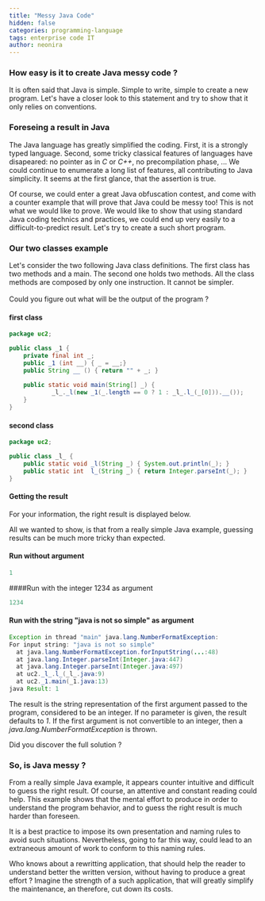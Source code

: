 ```yaml
---
title: "Messy Java Code"
hidden: false
categories: programming-language
tags: enterprise code IT
author: neonira
---
```

### How easy is it to create Java messy code ?
It is often said that Java is simple. Simple to write,
simple to create a new program. Let's have a closer look to this statement and try to show that it only relies on conventions. 

### Foreseing a result in Java
The Java language has greatly simplified the coding. First, it is a strongly typed language. Second, some tricky classical features of languages have disapeared: no pointer as in <cite class="kw">C</cite> or <cite class="k<">C++</cite>, no precompilation phase, ... We could continue to enumerate a long list of features, all contributing to Java simplicity. It seems at the first glance, that the assertion is true. 

Of course, we could enter a great Java obfuscation contest, and come with a counter example that will prove that Java could be messy too! This is not what we would like to prove. We would like to show that using standard Java coding technics and practices, we could end up very easily to a difficult-to-predict result. Let's try to create a such short program. 
### Our two classes example
Let's consider the two following Java class definitions. The first class has two methods and a main. The second one holds two methods. All the class methods are composed by only one instruction. It cannot be simpler.<br/><br/> Could you figure out what will be the output of the program ?
#### first class
```java
package uc2;

public class _1 {
	private final int _;
	public _1 (int __) { _ = __;}
	public String __ () { return "" + _; }
	
	public static void main(String[] _) {
            _l_._l(new _1(_.length == 0 ? 1 : _l_.l_(_[0])).__());
	}
}
```

#### second class
```java
package uc2;

public class _l_ {
	public static void _l(String _) { System.out.println(_); }
	public static int  l_(String _) { return Integer.parseInt(_); }
}
```

#### Getting the result
For your information, the right result is displayed below. 

All we wanted to show, is that from a really simple Java example, guessing results can be much more tricky than expected.

#### Run without argument
```java
1
```

####Run with the integer 1234 as argument
```java
1234
```

#### Run with the string "java is not so simple" as argument
```java
Exception in thread "main" java.lang.NumberFormatException: 
For input string: "java is not so simple"
  at java.lang.NumberFormatException.forInputString(...:48)
  at java.lang.Integer.parseInt(Integer.java:447)
  at java.lang.Integer.parseInt(Integer.java:497)
  at uc2._l_.l_(_l_.java:9)
  at uc2._1.main(_1.java:13)
java Result: 1
```
The result is the string representation of the first argument passed
to the program, considered to be an integer. If no parameter is given,
the result defaults to <cite class="code">1</cite>. If the first argument is not convertible to
an integer, then a <cite class="code">java.lang.NumberFormatException</cite> is
thrown. 

Did you discover the full solution ?


### So, is Java messy ?
From a really simple Java example, it appears counter intuitive and
difficult to guess the right result. Of course, an attentive and
constant reading could help. This example shows that the mental effort
to produce in order to understand the program behavior, and to guess
the right result is much harder than foreseen. 

It is a best practice to impose its own presentation and naming rules
to avoid such situations. Nevertheless, going to far this way, could
lead to an extraneous amount of work to conform to this naming rules.

Who knows about a rewritting application, that should help the reader to
understand better the written version, without having to produce a
great effort ? Imagine the strength of a such application, that will greatly
simplify the maintenance, an therefore, cut down its costs.

